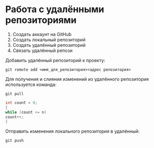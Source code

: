 # Работа с удалёнными репозиториями

1. Создать аккаунт на GitHub
2. Создать локальный репозиторий
3. Создать удалённый репозиторий
4. Связать удалённый репози

Добавить удалённый репозиторий к проекту:
```
git remote add <имя_для_репозитория><адрес репозитория>
```

Для получения и слияния изменений из удалённого репозитория используется команда:
```
git pull
```

``` C#
int count = 0;
{
while (count <= n)
count++;
}
```
Отправить изменения локального репозитория в удалённый:
```
git push
```
